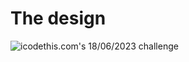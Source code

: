 # The design

![icodethis.com's 18/06/2023 challenge](https://icodethis.com/images/projects/side_panel.png)